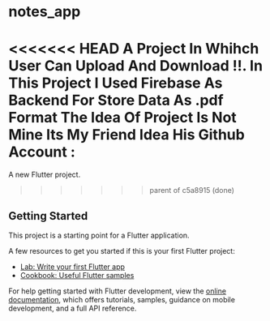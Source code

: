 # notes_app

<<<<<<< HEAD
A Project In Whihch User Can Upload And Download !!.
In This Project I Used Firebase As Backend For Store Data As .pdf Format The Idea Of Project Is Not Mine Its My Friend Idea 
His Github Account : 
=======
A new Flutter project.
>>>>>>> parent of c5a8915 (done)

## Getting Started

This project is a starting point for a Flutter application.

A few resources to get you started if this is your first Flutter project:

- [Lab: Write your first Flutter app](https://docs.flutter.dev/get-started/codelab)
- [Cookbook: Useful Flutter samples](https://docs.flutter.dev/cookbook)

For help getting started with Flutter development, view the
[online documentation](https://docs.flutter.dev/), which offers tutorials,
samples, guidance on mobile development, and a full API reference.
